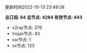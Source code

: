 更新时间2022-10-13 23:49:38

**总订阅: 64**
**总节点: 4284**
**有效节点: 443**
- v2ray节点: 276
- trojan节点: 43
- ssr节点: 1
- ss节点: 123
